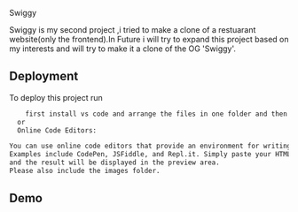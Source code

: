 
Swiggy

Swiggy is my second project ,i tried to make a clone of a restuarant website(only the frontend).In Future i will try to expand this project based  on my interests and will try to make it a clone of the OG 'Swiggy'.


## Deployment

To deploy this project run

```bash
    first install vs code and arrange the files in one folder and then simple click golive to initiate a live server
  or
  Online Code Editors:

You can use online code editors that provide an environment for writing and running HTML, CSS, and JavaScript code.
Examples include CodePen, JSFiddle, and Repl.it. Simply paste your HTML and CSS code into the respective panels,
and the result will be displayed in the preview area.
Please also include the images folder.
```


## Demo



